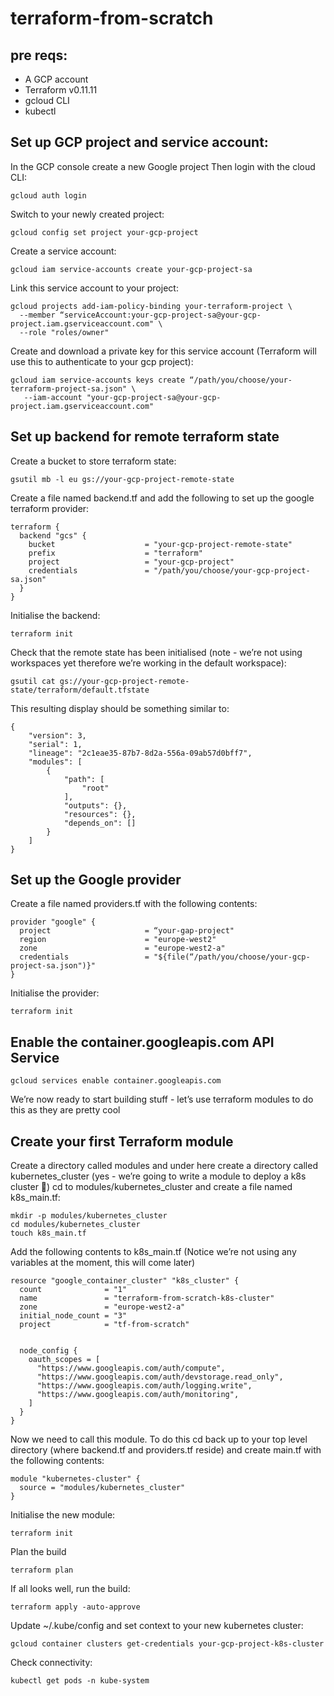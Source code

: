 # terraform-from-scratch

## pre reqs:
* A GCP account
* Terraform v0.11.11
* gcloud CLI
* kubectl 


## Set up GCP project and service account:
In the GCP console create a new Google project
Then login with the cloud CLI:
```
gcloud auth login
```
Switch to your newly created project:
```
gcloud config set project your-gcp-project
```

Create a service account:
```
gcloud iam service-accounts create your-gcp-project-sa
```

Link this service account to your project:
```
gcloud projects add-iam-policy-binding your-terraform-project \
  --member “serviceAccount:your-gcp-project-sa@your-gcp-project.iam.gserviceaccount.com" \
  --role "roles/owner"
```  

Create and download a private key for this service account (Terraform will use this to authenticate to your gcp project):
```
gcloud iam service-accounts keys create “/path/you/choose/your-terraform-project-sa.json" \
   --iam-account "your-gcp-project-sa@your-gcp-project.iam.gserviceaccount.com"
```

## Set up backend for remote terraform state 
Create a bucket to store terraform state:
```
gsutil mb -l eu gs://your-gcp-project-remote-state
```

Create a file named backend.tf and add the following to set up the google terraform provider:
```
terraform {
  backend "gcs" {
    bucket                    = "your-gcp-project-remote-state"
    prefix                    = "terraform"
    project                   = "your-gcp-project"
    credentials               = "/path/you/choose/your-gcp-project-sa.json"
  }
}
```

Initialise the backend:
```
terraform init
```

Check that the remote state has been initialised (note - we’re not using workspaces yet therefore we’re working in the default workspace):
```
gsutil cat gs://your-gcp-project-remote-state/terraform/default.tfstate
```

This resulting display should be something similar to:
```
{
    "version": 3,
    "serial": 1,
    "lineage": "2c1eae35-87b7-8d2a-556a-09ab57d0bff7",
    "modules": [
        {
            "path": [
                "root"
            ],
            "outputs": {},
            "resources": {},
            "depends_on": []
        }
    ]
}
```


## Set up the Google provider
Create a file named providers.tf with the following contents:
```
provider "google" {
  project                     = “your-gap-project"
  region                      = "europe-west2"
  zone                        = "europe-west2-a"
  credentials                 = "${file(“/path/you/choose/your-gcp-project-sa.json")}"
}
```

Initialise the provider:
```
terraform init
```

## Enable the container.googleapis.com API Service 
```
gcloud services enable container.googleapis.com
```

We’re now ready to start building stuff - let’s use terraform modules to do this as they are pretty cool 

## Create your first Terraform module
Create a directory called modules and under here create a directory called kubernetes_cluster (yes - we’re going to write a module to deploy a k8s cluster 🙂)
cd to modules/kubernetes_cluster and create a file named k8s_main.tf:
```
mkdir -p modules/kubernetes_cluster
cd modules/kubernetes_cluster
touch k8s_main.tf
```

Add the following contents to  k8s_main.tf (Notice we’re not using any variables at the moment, this will come later)
```
resource "google_container_cluster" "k8s_cluster" {
  count              = "1"
  name               = "terraform-from-scratch-k8s-cluster"
  zone               = "europe-west2-a"
  initial_node_count = "3" 
  project            = "tf-from-scratch"


  node_config {
    oauth_scopes = [
      "https://www.googleapis.com/auth/compute",
      "https://www.googleapis.com/auth/devstorage.read_only",
      "https://www.googleapis.com/auth/logging.write",
      "https://www.googleapis.com/auth/monitoring",
    ]
  }
}
```

Now we need to call this module. To do this cd back up to your top level directory (where backend.tf and providers.tf reside) and create main.tf with the following contents:
```
module "kubernetes-cluster" {
  source = "modules/kubernetes_cluster"
}
```

Initialise the new module:
```
terraform init
```

Plan the build 
```
terraform plan
```

If all looks well, run the build:
```
terraform apply -auto-approve
```

Update ~/.kube/config and set context to your new kubernetes cluster:
```
gcloud container clusters get-credentials your-gcp-project-k8s-cluster
```

Check connectivity:
```
kubectl get pods -n kube-system
```

